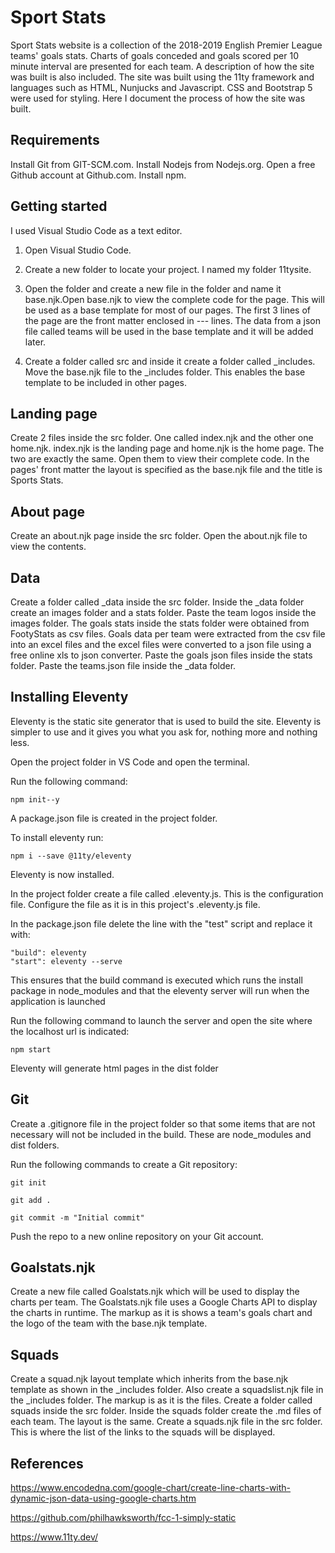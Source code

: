 # Sport Stats


Sport Stats website is a collection of the 2018-2019 English Premier League teams' goals stats. 
Charts of goals conceded and goals scored per 10 minute interval are presented for each team. 
A description of how the site was built is also included. The site was built using the 11ty 
framework and languages such as HTML, Nunjucks and Javascript. CSS and Bootstrap 5 were used 
for styling. Here I document the process of how the site was built.

## Requirements

Install Git from GIT-SCM.com.
Install Nodejs from Nodejs.org.
Open a free Github account at Github.com.
Install npm.

## Getting started

I used Visual Studio Code as a text editor.

1. Open Visual Studio Code.

2. Create a new folder to locate your project. I named my folder 11tysite.

3. Open the folder and create a new file in the folder and name it base.njk.Open base.njk to view the complete code for the page. This will be used as a base template for most of our pages. The first 3 
lines of the page are the front matter enclosed in --- lines. The data from a json file called teams will 
be used in the base template and it will be added later.

4. Create a folder called src and inside it create a folder called _includes. Move the base.njk file 
to the _includes folder. This enables the base template to be included in other pages.  


## Landing page

Create 2 files inside the src folder. One called index.njk and the other one home.njk. 
index.njk is the landing page and home.njk is the home page. The two are exactly the same. 
Open them to view their complete code. In the pages' front matter the layout is specified as 
the base.njk file and the title is Sports Stats.

## About page

Create an about.njk page inside the src folder. Open the about.njk file to view the contents.

## Data

Create a folder called _data inside the src folder. Inside the _data folder create an images folder 
and a stats folder. Paste the team logos inside the images folder. The goals stats inside the stats folder 
were obtained from FootyStats as csv files. Goals data per team were extracted from the csv file into an excel files and the excel files were converted to a json file using a free online xls to json converter. 
Paste the goals json files inside the stats folder. Paste the teams.json file inside the _data folder.

## Installing Eleventy

Eleventy is the static site generator that is used to build the site. Eleventy is simpler to use 
and it gives you what you ask for, nothing more and nothing less.

Open the project folder in VS Code and open the terminal.

Run the following command:

```
npm init--y

```

A package.json file is created in the project folder.

To install eleventy run:

```
npm i --save @11ty/eleventy

```
Eleventy is now installed.

In the project folder create a file called .eleventy.js. This is the configuration file. 
Configure the file as it is in this project's .eleventy.js file.

In the package.json file delete the line with the "test" script and replace it with:

```
"build": eleventy
"start": eleventy --serve
```

This ensures that the build command is executed which runs the install package in node_modules 
and that the eleventy server will run when the application is launched

Run the following command to launch the server and open the site where the localhost url is indicated:

```
npm start
```

Eleventy will generate html pages in the dist folder

## Git

Create a .gitignore file in the project folder so that some items that are not necessary will not 
be included in the build. These are node_modules and dist folders.

Run the following commands to create a Git repository:

```
git init
```
```
git add .
```
```
git commit -m "Initial commit"
```
Push the repo to a new online repository on your Git account.

## Goalstats.njk

Create a new file called Goalstats.njk which will be used to display the charts per team. 
The Goalstats.njk file uses a Google Charts API to display the charts in runtime. 
The markup as it is shows a team's goals chart and the logo of the team with the base.njk 
template.

## Squads

Create a squad.njk layout template which inherits from the base.njk template as shown in the 
_includes folder. Also create a squadslist.njk file in the _includes folder. The markup is 
as it is the files. Create a folder called squads inside the src folder. Inside the squads folder 
create the .md files of each team. The layout is the same. Create a squads.njk file in the src folder. 
This is where the list of the links to the squads will be displayed. 



## References

https://www.encodedna.com/google-chart/create-line-charts-with-dynamic-json-data-using-google-charts.htm

https://github.com/philhawksworth/fcc-1-simply-static

https://www.11ty.dev/
